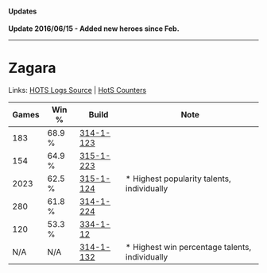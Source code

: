 #### Updates

**Update 2016/06/15 - Added new heroes since Feb.**

***

# Zagara

Links: [HOTS Logs Source](https://www.hotslogs.com/Sitewide/HeroDetails?Hero=Zagara) | [HotS Counters](http://hotscounters.com/#/hero/Zagara)

Games  | Win %  | Build     | Note
-----  | -----  | -----     | ----
183    | 68.9 % | [314-1-123](http://www.heroesfire.com/hots/talent-calculator/zagara#o8I3) | 
154    | 64.9 % | [315-1-223](http://www.heroesfire.com/hots/talent-calculator/zagara#oAlt) | 
2023   | 62.5 % | [315-1-124](http://www.heroesfire.com/hots/talent-calculator/zagara#oAkK) | * Highest popularity talents, individually
280    | 61.8 % | [314-1-224](http://www.heroesfire.com/hots/talent-calculator/zagara#o8Je) | 
120    | 53.3 % | [334-1-12](http://www.heroesfire.com/hots/talent-calculator/zagara#55jW) | 
N/A    | N/A    | [314-1-132](http://www.heroesfire.com/hots/talent-calculator/zagara#o8IC) | * Highest win percentage talents, individually

